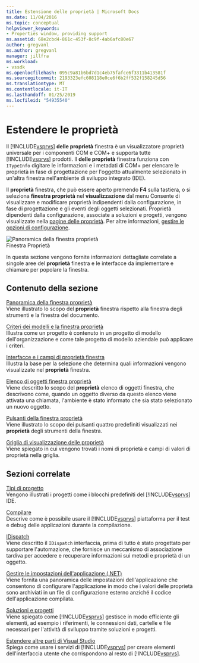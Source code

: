 ```yaml
---
title: Estensione delle proprietà | Microsoft Docs
ms.date: 11/04/2016
ms.topic: conceptual
helpviewer_keywords:
- Properties window, providing support
ms.assetid: 68e2cbd4-861c-453f-8c9f-4ab6afc80e67
author: gregvanl
ms.author: gregvanl
manager: jillfra
ms.workload:
- vssdk
ms.openlocfilehash: 095c9a81b6bd7d1c4eb75fafce6f3311b413581f
ms.sourcegitcommit: 2193323efc608118e0ce6f6b2ff532f158245d56
ms.translationtype: MT
ms.contentlocale: it-IT
ms.lasthandoff: 01/25/2019
ms.locfileid: "54935540"
---
```

# <a name="extend-properties"></a>Estendere le proprietà
Il [!INCLUDE[vsprvs](../../code-quality/includes/vsprvs_md.md)] **delle proprietà** finestra è un visualizzatore proprietà universale per i componenti COM e COM+ e supporta tutte [!INCLUDE[vsprvs](../../code-quality/includes/vsprvs_md.md)] prodotti. Il **delle proprietà** finestra funziona con `ITypeInfo` digitare le informazioni e i metadati di COM+ per elencare le proprietà in fase di progettazione per l'oggetto attualmente selezionato in un'altra finestra nell'ambiente di sviluppo integrato (IDE).  
  
 Il **proprietà** finestra, che può essere aperto premendo **F4** sulla tastiera, o si seleziona **finestra proprietà** nel **visualizzazione** dal menu Consente di visualizzare e modificare proprietà indipendenti dalla configurazione, in fase di progettazione e gli eventi degli oggetti selezionati. Proprietà dipendenti dalla configurazione, associate a soluzioni e progetti, vengono visualizzate nella [pagine delle proprietà](../../extensibility/internals/property-pages.md). Per altre informazioni, [gestire le opzioni di configurazione](../../extensibility/internals/managing-configuration-options.md).  
  
 ![Panoramica della finestra proprietà](../../extensibility/internals/media/vspropertieswindow.png "vsPropertiesWindow")  
Finestra Proprietà  
  
 In questa sezione vengono fornite informazioni dettagliate correlate a singole aree del **proprietà** finestra e le interfacce da implementare e chiamare per popolare la finestra.  
  
## <a name="in-this-section"></a>Contenuto della sezione  
 [Panoramica della finestra proprietà](../../extensibility/internals/properties-window-overview.md)  
 Viene illustrato lo scopo del **proprietà** finestra rispetto alla finestra degli strumenti e la finestra del documento.  
  
 [Criteri dei modelli e la finestra proprietà](../../extensibility/internals/template-policy-and-the-properties-window.md)  
 Illustra come un progetto è contenuto in un progetto di modello dell'organizzazione e come tale progetto di modello aziendale può applicare i criteri.  
  
 [Interfacce e i campi di proprietà finestra](../../extensibility/internals/properties-window-fields-and-interfaces.md)  
 Illustra la base per la selezione che determina quali informazioni vengono visualizzate nel **proprietà** finestra.  
  
 [Elenco di oggetti finestra proprietà](../../extensibility/internals/properties-window-object-list.md)  
 Viene descritto lo scopo del **proprietà** elenco di oggetti finestra, che descrivono come, quando un oggetto diverso da questo elenco viene attivata una chiamata, l'ambiente è stato informato che sia stato selezionato un nuovo oggetto.  
  
 [Pulsanti della finestra proprietà](../../extensibility/internals/properties-window-buttons.md)  
 Viene illustrato lo scopo dei pulsanti quattro predefiniti visualizzati nei **proprietà** degli strumenti della finestra.  
  
 [Griglia di visualizzazione delle proprietà](../../extensibility/internals/properties-display-grid.md)  
 Viene spiegato in cui vengono trovati i nomi di proprietà e campi di valori di proprietà nella griglia.  
  
## <a name="related-sections"></a>Sezioni correlate  
 [Tipi di progetto](../../extensibility/internals/project-types.md)  
 Vengono illustrati i progetti come i blocchi predefiniti del [!INCLUDE[vsprvs](../../code-quality/includes/vsprvs_md.md)] IDE.  
  
 [Compilare](../../ide/compiling-and-building-in-visual-studio.md)  
 Descrive come è possibile usare il [!INCLUDE[vsprvs](../../code-quality/includes/vsprvs_md.md)] piattaforma per il test e debug delle applicazioni durante la compilazione.  
  
 [IDispatch](/previous-versions/windows/desktop/api/oaidl/nn-oaidl-idispatch)  
 Viene descritto il `IDispatch` interfaccia, prima di tutto è stato progettato per supportare l'automazione, che fornisce un meccanismo di associazione tardiva per accedere e recuperare informazioni sui metodi e proprietà di un oggetto.  
  
 [Gestire le impostazioni dell'applicazione (.NET)](../../ide/managing-application-settings-dotnet.md)  
 Viene fornita una panoramica delle impostazioni dell'applicazione che consentono di configurare l'applicazione in modo che i valori delle proprietà sono archiviati in un file di configurazione esterno anziché il codice dell'applicazione compilata.  
  
 [Soluzioni e progetti](../../ide/solutions-and-projects-in-visual-studio.md)  
 Viene spiegato come [!INCLUDE[vsprvs](../../code-quality/includes/vsprvs_md.md)] gestisce in modo efficiente gli elementi, ad esempio i riferimenti, le connessioni dati, cartelle e file necessari per l'attività di sviluppo tramite soluzioni e progetti.  
  
 [Estendere altre parti di Visual Studio](../../extensibility/extending-other-parts-of-visual-studio.md)  
 Spiega come usare i servizi di [!INCLUDE[vsprvs](../../code-quality/includes/vsprvs_md.md)] per creare elementi dell'interfaccia utente che corrispondono al resto di [!INCLUDE[vsprvs](../../code-quality/includes/vsprvs_md.md)].